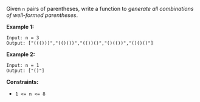 Given `n` pairs of parentheses, write a function to *generate all combinations of well-formed parentheses*.

**Example 1:**
```
Input: n = 3
Output: ["((()))","(()())","(())()","()(())","()()()"]
```
**Example 2:**
```
Input: n = 1
Output: ["()"]
```
**Constraints:**
- `1 <= n <= 8`